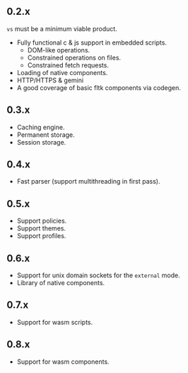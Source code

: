 ## 0.2.x
`vs` must be a minimum viable product.
- Fully functional c & js support in embedded scripts.
    - DOM-like operations.
    - Constrained operations on files.
    - Constrained fetch requests.
- Loading of native components.
- HTTP/HTTPS & gemini
- A good coverage of basic fltk components via codegen.

## 0.3.x
- Caching engine.
- Permanent storage.
- Session storage.

## 0.4.x
- Fast parser (support multithreading in first pass).

## 0.5.x
- Support policies.
- Support themes.
- Support profiles.

## 0.6.x
- Support for unix domain sockets for the `external` mode.
- Library of native components.

## 0.7.x
- Support for wasm scripts.

## 0.8.x
- Support for wasm components.